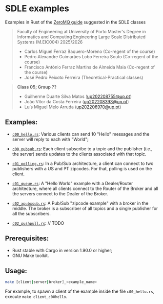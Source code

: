 # SDLE examples

Examples in Rust of the [ZeroMQ guide](https://zguide.zeromq.org/docs/chapter1/) suggested in the SDLE classes

> Faculty of Engineering at University of Porto
> Master's Degree in Informatics and Computing Engineering
> Large Scale Distributed Systems (M.EIC004) 2025/2026
>
> - Carlos Miguel Ferraz Baquero-Moreno (Co-regent of the course)
> - Pedro Alexandre Guimarães Lobo Ferreira Souto (Co-regent of the course)
> - Francisco António Ferraz Martins de Almeida Maia (Co-regent of the course)
> - José Pedro Peixoto Ferreira (Theoretical-Practical classes)

> **Class 05; Group ??**
>
> - Guilherme Duarte Silva Matos (up202208755@up.pt)
> - João Vítor da Costa Ferreira (up202208393@up.pt)
> - Luís Miguel Melo Arruda (up202206970@up.pt)

## Examples:

- [`c00_hello.rs`](./src/c00_hello.rs): Various clients can send 10 "Hello" messages and the server will reply to each with "World";

- [`c00_pubsub.rs`](./src/c00_pubsub.rs): Each client subscribe to a topic and the publisher (i.e., the server) sends updates to the clients associated with that topic.

- [`c01_polling.rs`](./src/c01_polling.rs): In a Pub/Sub architecture, a client can connect to two publishers with a US and PT zipcodes. For that, polling is used on the client.

- [`c01_queue.rs`](./src/c01_queue.rs): A "Hello World" example with a Dealer/Router architecture, where all clients connect to the Router of the Broker and all the servers connect to the Dealer of the Broker.

- [`c02_xpubxsub.rs`](./src/c02_xpubxsub.rs): A Pub/Sub "zipcode example" with a broker in the middle. The broker is a subscriber of all topics and
a single publisher for all the subscribers.

- [`c02_pushpull.rs`](./src/c02_pushpull.rs): // TODO

## Prerequisites:
- Rust stable with Cargo in version 1.90.0 or higher;
- GNU Make toolkit.

## Usage:

```bash
make [client|server|broker]_<example_name>
```

For example, to spawn a client of the example inside the file `c00_hello.rs`, execute `make client_c00hello`.
